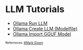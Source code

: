 # LLM Tutorials
* [Ollama Run LLM](https://github.com/danishdyna/LLM/blob/main/LLM-RUN.md)
* [Ollama Create LLM (Modelfile)](https://github.com/danishdyna/LLM/blob/main/LLM-MODELS.md)
* [Ollama Import GGUF Model](https://github.com/danishdyna/LLM/blob/main/LLM-IMPORT.md)

<sub><sub>
Refenreces: [#Mark-Down](https://daringfireball.net/projects/markdown/)

